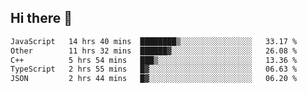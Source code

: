 ## Hi there 👋

<!--START_SECTION:waka-->

```txt
JavaScript   14 hrs 40 mins  ████████▒░░░░░░░░░░░░░░░░   33.17 %
Other        11 hrs 32 mins  ██████▓░░░░░░░░░░░░░░░░░░   26.08 %
C++          5 hrs 54 mins   ███▒░░░░░░░░░░░░░░░░░░░░░   13.36 %
TypeScript   2 hrs 55 mins   █▓░░░░░░░░░░░░░░░░░░░░░░░   06.63 %
JSON         2 hrs 44 mins   █▓░░░░░░░░░░░░░░░░░░░░░░░   06.20 %
```

<!--END_SECTION:waka-->
